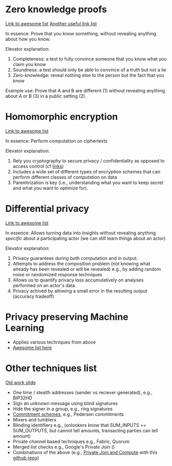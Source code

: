 # Zero knowledge proofs

[Link to awesome list](https://github.com/matter-labs/awesome-zero-knowledge-proofs)
[Another useful link list](https://zkp.science/)

In essence: Prove that you know something, without revealing anything about how you know.

Elevator explanation:

1. Completeness: a test to fully convince someone that you know what you claim you know
2. Soundness: a test should only be able to convince of a truth but not a lie
3. Zero-knowledge: reveal nothing else to the person but the fact that you know

Example use: Prove that A and B are different (1) without revealing anything about A or B (3) in a public setting (2).

# Homomorphic encryption

[Link to awesome list](https://github.com/jonaschn/awesome-he)

In essence: Perform computation on ciphertexts

Elevator explanation:

1. Rely you cryptography to secure privacy / confidentiality as opposed to access control (cf [links](https://www.techrepublic.com/article/is-homomorphic-encryption-ready-to-deliver-confidential-cloud-computing-to-enterprises/))
2. Includes a wide set of different types of encryption schemes that can perform different classes of computation on data
3. Paremtrization is key (i.e., understanding what you want to keep secret and what you want to optimize for).

# Differential privacy

[Link to awesome list](https://github.com/menisadi/awesome-differential-privacy)

In essence: Allows turning data into insights without revealing anything *specific* about a participating actor (we can still learn things about an actor)

Elevator explanation:

1. Privacy guarantees during both computation and in output.
2. Attempts to address the composition problem (not knowing what already has been revealed or will be revealed) e.g., by adding random noise or randomized response techniques
3. Allows us to quantify privacy loss accumulatively on analyses performed on an actor's data.
4. Privacy achived by allowing a small error in the resulting output (accuracy tradeoff)

# Privacy preserving Machine Learning

* Applies various techniques from above
* [Awesome list here](https://github.com/mortendahl/awesome-ppml)

# Other techniques list

[Old work slide](https://docs.google.com/presentation/d/1ioo4R7EjExQtZC8XvajdokEdoRXy3uckFNA6WY1sbbk/edit?usp=sharing)

* One time / stealth addresses (sender vs reciever generated), e.g., BIP32HD
* Sign an unknown message using blind signatures
* Hide the signer in a group, e.g., ring signatures
* [Commitment schemes](https://en.wikipedia.org/wiki/Commitment_scheme), e.g., Pedersen commitments
* Mixers and tumblers
* Blinding identifiers e.g., (onlookers know that SUM_INPUTS == SUM_OUTPUTS, but cannot tell amounts, transacting parties can tell amount)
* Private channel based techniques e.g., Fabric, Quorum
* Merged list checks e.g., Google's Private Join ()
* Combinations of the above (e.g., [Private Join and Compute](https://venturebeat.com/2019/06/19/googles-private-join-and-compute-gives-companies-data-insights-while-preserving-privacy/) with this [github repo](https://github.com/Google/private-join-and-compute))
